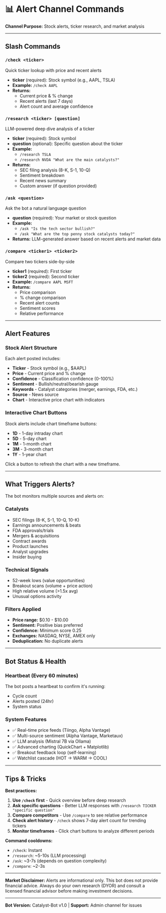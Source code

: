 # 📊 Alert Channel Commands

**Channel Purpose:** Stock alerts, ticker research, and market analysis

---

## Slash Commands

### `/check <ticker>`
Quick ticker lookup with price and recent alerts
- **ticker** (required): Stock symbol (e.g., AAPL, TSLA)
- **Example:** `/check AAPL`
- **Returns:**
  - Current price & % change
  - Recent alerts (last 7 days)
  - Alert count and average confidence

### `/research <ticker> [question]`
LLM-powered deep dive analysis of a ticker
- **ticker** (required): Stock symbol
- **question** (optional): Specific question about the ticker
- **Example:**
  - `/research TSLA`
  - `/research NVDA "What are the main catalysts?"`
- **Returns:**
  - SEC filing analysis (8-K, S-1, 10-Q)
  - Sentiment breakdown
  - Recent news summary
  - Custom answer (if question provided)

### `/ask <question>`
Ask the bot a natural language question
- **question** (required): Your market or stock question
- **Example:**
  - `/ask "Is the tech sector bullish?"`
  - `/ask "What are the top penny stock catalysts today?"`
- **Returns:** LLM-generated answer based on recent alerts and market data

### `/compare <ticker1> <ticker2>`
Compare two tickers side-by-side
- **ticker1** (required): First ticker
- **ticker2** (required): Second ticker
- **Example:** `/compare AAPL MSFT`
- **Returns:**
  - Price comparison
  - % change comparison
  - Recent alert counts
  - Sentiment scores
  - Relative performance

---

## Alert Features

### **Stock Alert Structure**
Each alert posted includes:
- **Ticker** - Stock symbol (e.g., $AAPL)
- **Price** - Current price and % change
- **Confidence** - Classification confidence (0-100%)
- **Sentiment** - Bullish/neutral/bearish gauge
- **Keywords** - Catalyst categories (merger, earnings, FDA, etc.)
- **Source** - News source
- **Chart** - Interactive price chart with indicators

### **Interactive Chart Buttons**
Stock alerts include chart timeframe buttons:
- **1D** - 1-day intraday chart
- **5D** - 5-day chart
- **1M** - 1-month chart
- **3M** - 3-month chart
- **1Y** - 1-year chart

Click a button to refresh the chart with a new timeframe.

---

## What Triggers Alerts?

The bot monitors multiple sources and alerts on:

### **Catalysts**
- SEC filings (8-K, S-1, 10-Q, 10-K)
- Earnings announcements & beats
- FDA approvals/trials
- Mergers & acquisitions
- Contract awards
- Product launches
- Analyst upgrades
- Insider buying

### **Technical Signals**
- 52-week lows (value opportunities)
- Breakout scans (volume + price action)
- High relative volume (>1.5x avg)
- Unusual options activity

### **Filters Applied**
- **Price range:** $0.10 - $10.00
- **Sentiment:** Positive bias preferred
- **Confidence:** Minimum score 0.25
- **Exchanges:** NASDAQ, NYSE, AMEX only
- **Deduplication:** No duplicate alerts

---

## Bot Status & Health

### **Heartbeat** (Every 60 minutes)
The bot posts a heartbeat to confirm it's running:
- Cycle count
- Alerts posted (24hr)
- System status

### **System Features**
- ✅ Real-time price feeds (Tiingo, Alpha Vantage)
- ✅ Multi-source sentiment (Alpha Vantage, Marketaux)
- ✅ LLM analysis (Mistral 7B via Ollama)
- ✅ Advanced charting (QuickChart + Matplotlib)
- ✅ Breakout feedback loop (self-learning)
- ✅ Watchlist cascade (HOT → WARM → COOL)

---

## Tips & Tricks

**Best practices:**
1. **Use `/check` first** - Quick overview before deep research
2. **Ask specific questions** - Better LLM responses with `/research TICKER "specific question"`
3. **Compare competitors** - Use `/compare` to see relative performance
4. **Check alert history** - `/check` shows 7-day alert count for trending tickers
5. **Monitor timeframes** - Click chart buttons to analyze different periods

**Command cooldowns:**
- `/check`: Instant
- `/research`: ~5-10s (LLM processing)
- `/ask`: ~3-7s (depends on question complexity)
- `/compare`: ~2-3s

---

**Market Disclaimer:** Alerts are informational only. This bot does not provide financial advice. Always do your own research (DYOR) and consult a licensed financial advisor before making investment decisions.

---

**Bot Version:** Catalyst-Bot v1.0 | **Support:** Admin channel for issues
